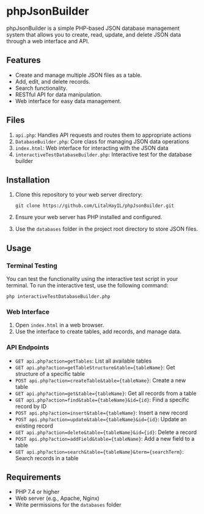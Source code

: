 # phpJsonBuilder

phpJsonBuilder is a simple PHP-based JSON database management system that allows you to create, read, update, and delete JSON data through a web interface and API.

## Features

- Create and manage multiple JSON files as a table.
- Add, edit, and delete records.
- Search functionality.
- RESTful API for data manipulation.
- Web interface for easy data management.

## Files

1. `api.php`: Handles API requests and routes them to appropriate actions
2. `DatabaseBuilder.php`: Core class for managing JSON data operations
3. `index.html`: Web interface for interacting with the JSON data
4. `interactiveTestDatabaseBuilder.php`: Interactive test for the database builder

## Installation

1. Clone this repository to your web server directory:
   ```
   git clone https://github.com/LitalHayIL/phpJsonBuilder.git
   ```

2. Ensure your web server has PHP installed and configured.

3. Use the `databases` folder in the project root directory to store JSON files.

## Usage

### Terminal Testing

You can test the functionality using the interactive test script in your terminal. To run the interactive test, use the following command:

`php interactiveTestDatabaseBuilder.php`

### Web Interface

1. Open `index.html` in a web browser.
2. Use the interface to create tables, add records, and manage data.

### API Endpoints

- `GET api.php?action=getTables`: List all available tables
- `GET api.php?action=getTableStructure&table={tableName}`: Get structure of a specific table
- `POST api.php?action=createTable&table={tableName}`: Create a new table
- `GET api.php?action=get&table={tableName}`: Get all records from a table
- `GET api.php?action=find&table={tableName}&id={id}`: Find a specific record by ID
- `POST api.php?action=insert&table={tableName}`: Insert a new record
- `POST api.php?action=update&table={tableName}&id={id}`: Update an existing record
- `GET api.php?action=delete&table={tableName}&id={id}`: Delete a record
- `POST api.php?action=addField&table={tableName}`: Add a new field to a table
- `GET api.php?action=search&table={tableName}&term={searchTerm}`: Search records in a table

## Requirements

- PHP 7.4 or higher
- Web server (e.g., Apache, Nginx)
- Write permissions for the `databases` folder
